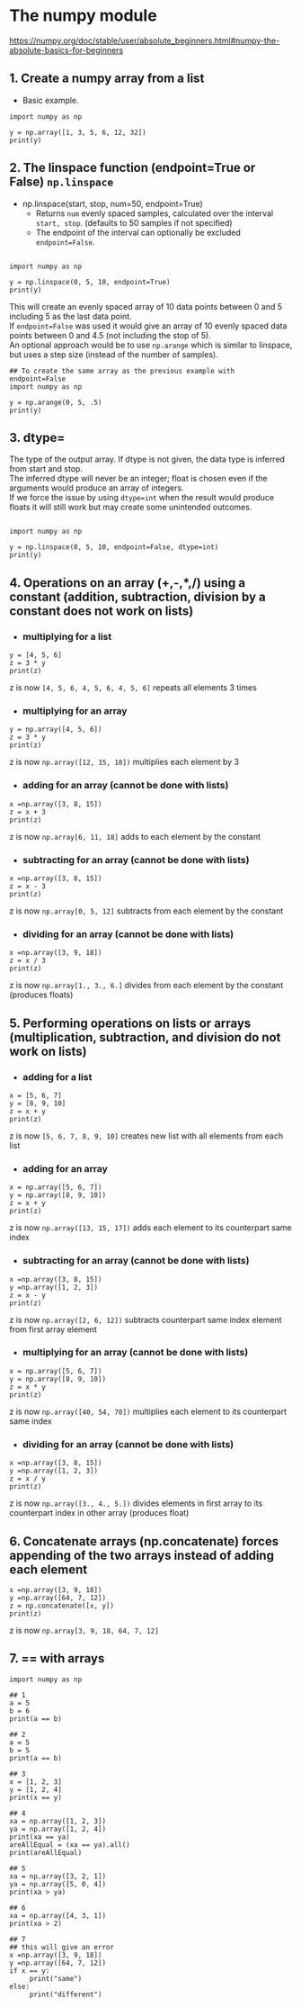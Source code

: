 # The numpy module

https://numpy.org/doc/stable/user/absolute_beginners.html#numpy-the-absolute-basics-for-beginners

## 1. Create a numpy array from a list

- Basic example.

```python3
import numpy as np

y = np.array([1, 3, 5, 6, 12, 32])
print(y)

```

## 2. The linspace function (endpoint=True or False) `np.linspace`

- np.linspace(start, stop, num=50, endpoint=True)  
    - Returns `num` evenly spaced samples, calculated over the interval `start, stop`. (defaults to 50 samples if not specified)
    - The endpoint of the interval can optionally be excluded `endpoint=False`.
 
```python3

import numpy as np

y = np.linspace(0, 5, 10, endpoint=True)
print(y)

```

This will create an evenly spaced array of 10 data points between 0 and 5 including 5 as the last data point.  
If `endpoint=False` was used it would give an array of 10 evenly spaced data points between 0 and 4.5 (not including the stop of 5).  
An optional approach would be to use `np.arange` which is similar to linspace, but uses a step size (instead of the number of samples).

```python3
## To create the same array as the previous example with endpoint=False
import numpy as np

y = np.arange(0, 5, .5)
print(y)

```

## 3. dtype=

The type of the output array. If dtype is not given, the data type is inferred from start and stop.  
The inferred dtype will never be an integer; float is chosen even if the arguments would produce an array of integers.  
If we force the issue by using `dtype=int` when the result would produce floats it will still work but may create some unintended outcomes.

```python3

import numpy as np

y = np.linspace(0, 5, 10, endpoint=False, dtype=int)
print(y)

```

## 4. Operations on an array (+,-,*,/) using a constant (addition, subtraction, division by a constant does not work on lists)

   - ### multiplying for a list
```python3 
y = [4, 5, 6]  
z = 3 * y
print(z)
```
z is now `[4, 5, 6, 4, 5, 6, 4, 5, 6]` repeats all elements 3 times
   
   - ### multiplying for an array
```python3
y = np.array([4, 5, 6])  
z = 3 * y
print(z)
```
z is now `np.array([12, 15, 18])` multiplies each element by 3
   
   - ### adding for an array (cannot be done with lists)
```python3
x =np.array([3, 8, 15])  
z = x + 3  
print(z)
```
z is now `np.array[6, 11, 18]` adds to each element by the constant
   
   - ### subtracting for an array (cannot be done with lists)
```python3
x =np.array([3, 8, 15])  
z = x - 3
print(z)
```
z is now `np.array[0, 5, 12]` subtracts from each element by the constant
   
   - ### dividing for an array (cannot be done with lists)
```python3 
x =np.array([3, 9, 18])  
z = x / 3
print(z)
```
z is now `np.array[1., 3., 6.]` divides from each element by the constant (produces floats)
   
## 5. Performing operations on lists or arrays (multiplication, subtraction, and division do not work on lists)

   - ### adding for a list
```python3 
x = [5, 6, 7]  
y = [8, 9, 10]  
z = x + y
print(z)
```
z is now `[5, 6, 7, 8, 9, 10]` creates new list with all elements from each list
   
   - ### adding for an array
```python3   
x = np.array([5, 6, 7])  
y = np.array([8, 9, 10])  
z = x + y
print(z)
```
z is now `np.array([13, 15, 17])` adds each element to its counterpart same index
   
   - ### subtracting for an array (cannot be done with lists)
```python3
x =np.array([3, 8, 15])  
y =np.array([1, 2, 3])  
z = x - y
print(z)
```
z is now `np.array([2, 6, 12])` subtracts counterpart same index element from first array element
   
   - ### multiplying for an array (cannot be done with lists)
```python3
x = np.array([5, 6, 7])  
y = np.array([8, 9, 10])  
z = x * y
print(z)
```
z is now `np.array([40, 54, 70])` multiplies each element to its counterpart same index
    
   - ### dividing for an array (cannot be done with lists)
```python3
x =np.array([3, 8, 15])  
y =np.array([1, 2, 3])  
z = x / y
print(z)
```
z is now `np.array([3., 4., 5.])` divides elements in first array to its counterpart index in other array (produces float)
   
## 6. Concatenate arrays (np.concatenate) forces appending of the two arrays instead of adding each element

```python3
x =np.array([3, 9, 18])  
y =np.array([64, 7, 12])  
z = np.concatenate([x, y])
print(z)
``` 
z is now `np.array[3, 9, 18, 64, 7, 12]`
   
## 7. == with arrays

```python3
import numpy as np

## 1
a = 5
b = 6
print(a == b)

## 2
a = 5
b = 5
print(a == b)

## 3
x = [1, 2, 3]
y = [1, 2, 4]
print(x == y)

## 4
xa = np.array([1, 2, 3])
ya = np.array([1, 2, 4])
print(xa == ya)
areAllEqual = (xa == ya).all()
print(areAllEqual)

## 5
xa = np.array([3, 2, 1])
ya = np.array([5, 0, 4])
print(xa > ya)

## 6
xa = np.array([4, 3, 1])
print(xa > 2)

## 7
## this will give an error
x =np.array([3, 9, 18])
y =np.array([64, 7, 12])
if x == y:
     print("same")
else:
     print("different")

```
